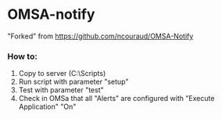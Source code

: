 # OMSA-notify

"Forked" from https://github.com/ncouraud/OMSA-Notify

### How to:

1. Copy to server (C:\Scripts)
2. Run script with parameter "setup"
3. Test with parameter "test"
4. Check in OMSa that all "Alerts" are configured with "Execute Application" "On"
